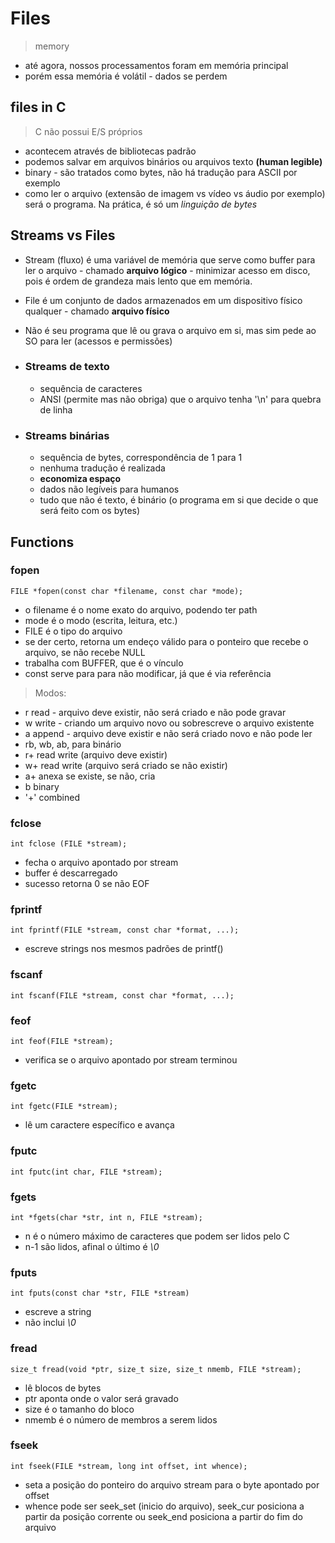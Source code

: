 # Files
> memory
- até agora, nossos processamentos foram em memória principal
- porém essa memória é volátil - dados se perdem

## files in C
> C não possui E/S próprios 
- acontecem através de bibliotecas padrão
- podemos salvar em arquivos binários ou arquivos texto **(human legible)**
- binary - são tratados como bytes, não há tradução para ASCII por exemplo
- como ler o arquivo (extensão de imagem vs vídeo vs áudio por exemplo) será o programa. Na prática, é só um *linguição de bytes*

## Streams vs Files
- Stream (fluxo) é uma variável de memória que serve como buffer para ler o arquivo - chamado **arquivo lógico** - minimizar acesso em disco, pois é ordem de grandeza mais lento que em memória.
- File é um conjunto de dados armazenados em um dispositivo físico qualquer - chamado **arquivo físico**
- Não é seu programa que lê ou grava o arquivo em si, mas sim pede ao SO para ler (acessos e permissões)

- ### Streams de texto
  - sequência de caracteres
  - ANSI (permite mas não obriga) que o arquivo tenha '\n' para quebra de linha
- ### Streams binárias
  - sequência de bytes, correspondência de 1 para 1
  - nenhuma tradução é realizada
  - **economiza espaço**
  - dados não legíveis para humanos
  - tudo que não é texto, é binário (o programa em si que decide o que será feito com os bytes)

## Functions
### fopen
    FILE *fopen(const char *filename, const char *mode);
- o filename é o nome exato do arquivo, podendo ter path
- mode é o modo (escrita, leitura, etc.)
- FILE é o tipo do arquivo
- se der certo, retorna um endeço válido para o ponteiro que recebe o arquivo, se não recebe NULL
- trabalha com BUFFER, que é o vínculo
- const serve para para não modificar, já que é via referência
> Modos:
- r read - arquivo deve existir, não será criado e não pode gravar
- w write - criando um arquivo novo ou sobrescreve o arquivo existente
- a append - arquivo deve existir e não será criado novo e não pode ler
- rb, wb, ab, para binário
- r+ read write (arquivo deve existir)
- w+ read write (arquivo será criado se não existir)
- a+ anexa se existe, se não, cria
- b binary
- '+' combined

### fclose
    int fclose (FILE *stream);
- fecha o arquivo apontado por stream
- buffer é descarregado
- sucesso retorna 0 se não EOF

### fprintf
    int fprintf(FILE *stream, const char *format, ...);

- escreve strings nos mesmos padrões de printf()

### fscanf
    int fscanf(FILE *stream, const char *format, ...);

### feof
    int feof(FILE *stream);
- verifica se o arquivo apontado por stream terminou

### fgetc
    int fgetc(FILE *stream);
- lê um caractere específico e avança

### fputc
    int fputc(int char, FILE *stream);

### fgets
    int *fgets(char *str, int n, FILE *stream);
- n é o número máximo de caracteres que podem ser lidos pelo C
- n-1 são lidos, afinal o último é *\0*

### fputs
    int fputs(const char *str, FILE *stream)
- escreve a string
- não inclui *\0*

### fread
    size_t fread(void *ptr, size_t size, size_t nmemb, FILE *stream);
- lê blocos de bytes
- ptr aponta onde o valor será gravado
- size é o tamanho do bloco
- nmemb é o número de membros a serem lidos

### fseek
    int fseek(FILE *stream, long int offset, int whence);
- seta a posição do ponteiro do arquivo stream para o byte apontado por offset
- whence pode ser seek_set (inicio do arquivo), seek_cur posiciona a partir da posição corrente ou seek_end posiciona a partir do fim do arquivo